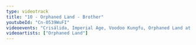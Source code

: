 ```yaml
---
type: videotrack
title: "10 - Orphaned Land - Brother"
youtubeId: "Cn-0539WuFI"
videoevents: "Crisálida, Imperial Age, Voodoo Kungfu, Orphaned Land at Baroeg"
videoartists: ["Orphaned Land"]
---
```

